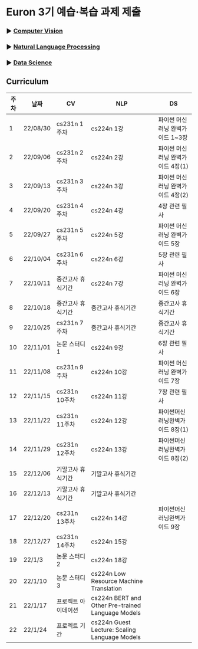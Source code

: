 # Euron 3기 예습·복습 과제 제출

### ▶ [Computer Vision](https://github.com/Ewha-Euron/2022-2-Euron-CV)
### ▶ [Natural Language Processing](https://github.com/Ewha-Euron/2022-2-Euron-NLP)
### ▶ [Data Science](https://github.com/Ewha-Euron/2022-2-Euron-DS)

## Curriculum

| 주차 | 날짜 | CV | NLP | DS |
|---|---|---|---|---|
|1|22/08/30|cs231n 1주차|cs224n 1강|파이썬 머신러닝 완벽가이드 1~3장|
|2|22/09/06|cs231n 2주차|cs224n 2강|파이썬 머신러닝 완벽가이드 4장(1)|
|3|22/09/13|cs231n 3주차|cs224n 3강|파이썬 머신러닝 완벽가이드 4장(2)|
|4|22/09/20|cs231n 4주차|cs224n 4강|4장 관련 필사|
|5|22/09/27|cs231n 5주차|cs224n 5강|파이썬 머신러닝 완벽가이드 5장|
|6|22/10/04|cs231n 6주차|cs224n 6강|5장 관련 필사|
|7|22/10/11|중간고사 휴식기간|cs224n 7강|파이썬 머신러닝 완벽가이드 6장|
|8|22/10/18|중간고사 휴식기간|중간고사 휴식기간|중간고사 휴식기간|
|9|22/10/25|cs231n 7주차|중간고사 휴식기간|중간고사 휴식기간|
|10|22/11/01|논문 스터디 1|cs224n 9강|6장 관련 필사|
|11|22/11/08|cs231n 9주차|cs224n 10강|파이썬 머신러닝 완벽가이드 7장|
|12|22/11/15|cs231n 10주차|cs224n 11강|7장 관련 필사|
|13|22/11/22|cs231n 11주차|cs224n 12강|파이썬머신러닝완벽가이드 8장(1)
|14|22/11/29|cs231n 12주차|cs224n 13강|파이썬머신러닝완벽가이드 8장(2)
|15|22/12/06|기말고사 휴식기간|기말고사 휴식기간|
|16|22/12/13|기말고사 휴식기간|기말고사 휴식기간|
|17|22/12/20|cs231n 13주차|cs224n 14강|파이썬머신러닝완벽가이드 9장
|18|22/12/27|cs231n 14주차|cs224n 15강||
|19|22/1/3|논문 스터디 2|cs224n 18강||
|20|22/1/10|논문 스터디 3|cs224n Low Resource Machine Translation||
|21|22/1/17|프로젝트 아이데이션|cs224n BERT and Other Pre-trained Language Models||
|22|22/1/24|프로젝트 기간|cs224n Guest Lecture: Scaling Language Models||
